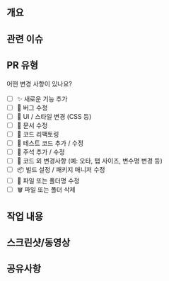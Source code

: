 ## 개요

<!-- 이 PR에서 어떤 작업을 했는지 간단히 설명해주세요. 어떻게보다 무엇을 왜 수정했는지 설명해주세요. -->

## 관련 이슈

<!---- Resolves: #(Issue Number) -->

## PR 유형

어떤 변경 사항이 있나요?

- [ ] ✨ 새로운 기능 추가
- [ ] 🐛 버그 수정
- [ ] 🎨 UI / 스타일 변경 (CSS 등)
- [ ] 📝 문서 수정
- [ ] 🔧 코드 리팩토링
- [ ] 🧪 테스트 코드 추가 / 수정
- [ ] 💬 주석 추가 / 수정
- [ ] 🧹 코드 외 변경사항 (예: 오타, 탭 사이즈, 변수명 변경 등)
- [ ] 📦 빌드 설정 / 패키지 매니저 수정
- [ ] 📁 파일 또는 폴더명 수정
- [ ] 🗑️ 파일 또는 폴더 삭제

## 작업 내용

<!-- 작업 사항에 대한 설명을 적어주세요 -->

## 스크린샷/동영상

<!-- 작업물에 대한 스크린샷 혹은 동영상을 첨부해주세요 -->

## 공유사항

<!-- 리뷰어가 중점적으로 봐주었으면 좋겠는 부분을 적어주세요 -->
<!-- 논의할 사항이 있다면 적어주세요 -->
